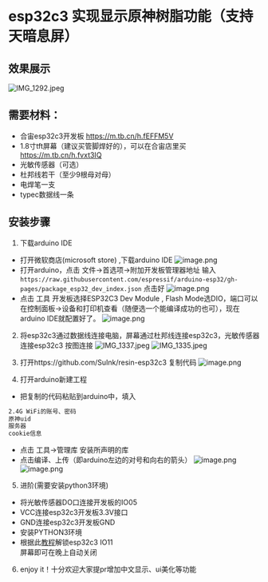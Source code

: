 # esp32c3 实现显示原神树脂功能（支持天暗息屏）
## 效果展示
![IMG_1292.jpeg](https://s2.loli.net/2022/07/01/Do2lySqEmLNHrf1.jpg)
## 需要材料：
* 合宙esp32c3开发板 https://m.tb.cn/h.fEFFM5V
* 1.8寸tft屏幕（建议买管脚焊好的），可以在合宙店里买 https://m.tb.cn/h.fvxt3IQ
* 光敏传感器（可选）
* 杜邦线若干（至少9根母对母）
* 电焊笔一支
* typec数据线一条

## 安装步骤
1. 下载arduino IDE
* 打开微软商店(microsoft store) ,下载arduino IDE
![image.png](https://s2.loli.net/2022/06/30/M9FryCj8WEoSZvH.png)
 *  打开arduino，点击 文件->首选项->附加开发板管理器地址 输入 `https://raw.githubusercontent.com/espressif/arduino-esp32/gh-pages/package_esp32_dev_index.json` 点击好
![image.png](https://s2.loli.net/2022/06/30/KvNjeGPFMl1x2fZ.png) 
* 点击 工具 开发板选择ESP32C3 Dev Module , Flash Mode选DIO，端口可以在控制面板->设备和打印机查看（随便选一个能编译成功的也可），现在arduino IDE就配置好了。
![image.png](https://s2.loli.net/2022/07/01/K2h6YsqCQS5UwnJ.png)

2. 将esp32c3通过数据线连接电脑，屏幕通过杜邦线连接esp32c3，光敏传感器连接esp32c3
	按图连接
![IMG_1337.jpeg](https://s2.loli.net/2022/07/01/AXvs9GzB5Rgi37Z.jpg)
![IMG_1335.jpeg](https://s2.loli.net/2022/07/01/arqiT5F2EcJIX1o.jpg)


3. 打开https://github.com/SuInk/resin-esp32c3 复制代码
![image.png](https://s2.loli.net/2022/07/01/AZdBSav31Jtz7WG.png)


4. 打开arduino新建工程

* 把复制的代码粘贴到arduino中，填入

``` bash
2.4G WiFi的账号、密码
原神uid
服务器
cookie信息
```
*  点击 工具->管理库 安装所声明的库
*  点击编译、上传（即arduino左边的对号和向右的箭头）
![image.png](https://s2.loli.net/2022/07/01/96CfwlWKtvqATQB.png)
![image.png](https://s2.loli.net/2022/07/01/1aQnXrZLeKBRzS3.png)
5. 进阶(需要安装python3环境)
* 将光敏传感器DO口连接开发板的IO05  
* VCC连接esp32c3开发板3.3V接口  
* GND连接esp32c3开发板GND  
* 安装PYTHON3环境  
* 根据此[教程](https://b23.tv/sDdGMto)解锁esp32c3 IO11   
屏幕即可在晚上自动关闭  
6. enjoy it！十分欢迎大家提pr增加中文显示、ui美化等功能
